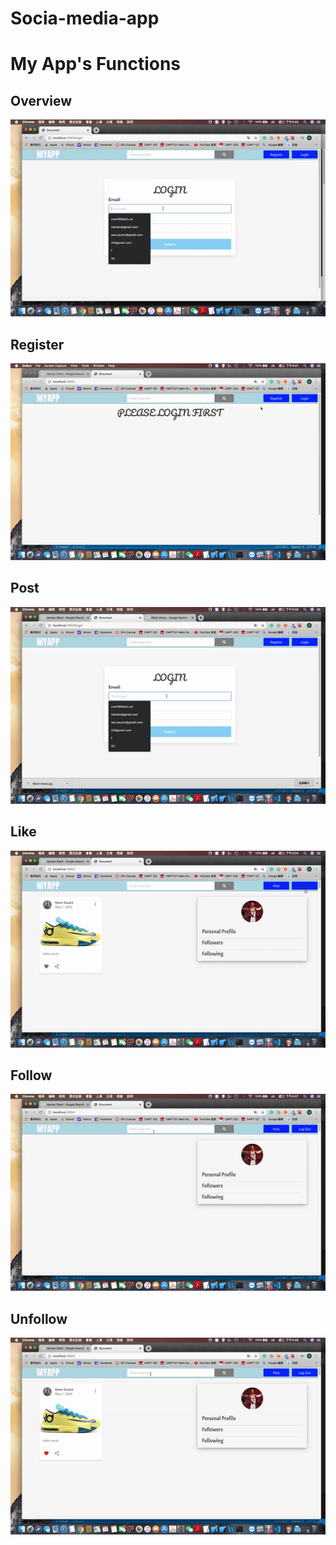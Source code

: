 # Socia-media-app
<h1>
  My App's Functions 
</h1>

<h2>
  Overview
 </h2>
<p>
  <img src = "gifs/look.gif"/>
</p>

<h2>
  Register
</h2>
<p>
  <img src = "gifs/register.gif"/>
</p>

<h2>
  Post
 </h2>
<p>
  <img src = "gifs/post.gif"/>
</p>

<h2>
  Like
 </h2>
<p>
  <img src = "gifs/Like.gif"/>
</p>

<h2>
  Follow
 </h2>
<p>
  <img src = "gifs/follow.gif"/>
</p>

<h2>
  Unfollow
 </h2>
<p>
  <img src = "gifs/unfollow.gif"/>
</p>


